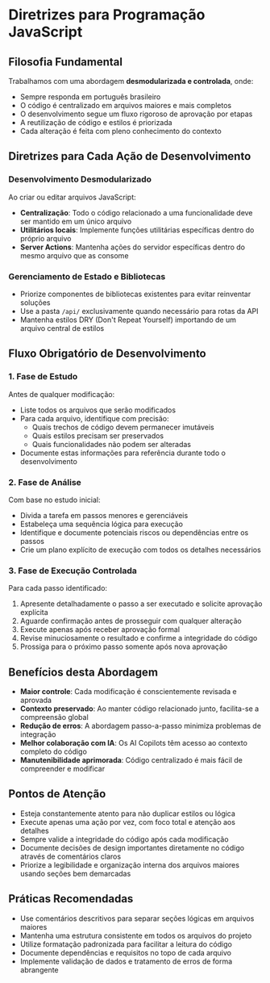 # Diretrizes para Programação JavaScript

## Filosofia Fundamental

Trabalhamos com uma abordagem **desmodularizada e controlada**, onde:

* Sempre responda em português brasileiro
* O código é centralizado em arquivos maiores e mais completos
* O desenvolvimento segue um fluxo rigoroso de aprovação por etapas
* A reutilização de código e estilos é priorizada
* Cada alteração é feita com pleno conhecimento do contexto

## Diretrizes para Cada Ação de Desenvolvimento

### Desenvolvimento Desmodularizado

Ao criar ou editar arquivos JavaScript:

* **Centralização**: Todo o código relacionado a uma funcionalidade deve ser mantido em um único arquivo
* **Utilitários locais**: Implemente funções utilitárias específicas dentro do próprio arquivo
* **Server Actions**: Mantenha ações do servidor específicas dentro do mesmo arquivo que as consome

### Gerenciamento de Estado e Bibliotecas

* Priorize componentes de bibliotecas existentes para evitar reinventar soluções
* Use a pasta `/api/` exclusivamente quando necessário para rotas da API
* Mantenha estilos DRY (Don't Repeat Yourself) importando de um arquivo central de estilos

## Fluxo Obrigatório de Desenvolvimento

### 1. Fase de Estudo

Antes de qualquer modificação:

* Liste todos os arquivos que serão modificados
* Para cada arquivo, identifique com precisão:
  * Quais trechos de código devem permanecer imutáveis
  * Quais estilos precisam ser preservados
  * Quais funcionalidades não podem ser alteradas
* Documente estas informações para referência durante todo o desenvolvimento

### 2. Fase de Análise

Com base no estudo inicial:

* Divida a tarefa em passos menores e gerenciáveis
* Estabeleça uma sequência lógica para execução
* Identifique e documente potenciais riscos ou dependências entre os passos
* Crie um plano explícito de execução com todos os detalhes necessários

### 3. Fase de Execução Controlada

Para cada passo identificado:

1. Apresente detalhadamente o passo a ser executado e solicite aprovação explícita
2. Aguarde confirmação antes de prosseguir com qualquer alteração
3. Execute apenas após receber aprovação formal
4. Revise minuciosamente o resultado e confirme a integridade do código
5. Prossiga para o próximo passo somente após nova aprovação

## Benefícios desta Abordagem

* **Maior controle**: Cada modificação é conscientemente revisada e aprovada
* **Contexto preservado**: Ao manter código relacionado junto, facilita-se a compreensão global
* **Redução de erros**: A abordagem passo-a-passo minimiza problemas de integração
* **Melhor colaboração com IA**: Os AI Copilots têm acesso ao contexto completo do código
* **Manutenibilidade aprimorada**: Código centralizado é mais fácil de compreender e modificar

## Pontos de Atenção

* Esteja constantemente atento para não duplicar estilos ou lógica
* Execute apenas uma ação por vez, com foco total e atenção aos detalhes
* Sempre valide a integridade do código após cada modificação
* Documente decisões de design importantes diretamente no código através de comentários claros
* Priorize a legibilidade e organização interna dos arquivos maiores usando seções bem demarcadas

## Práticas Recomendadas

* Use comentários descritivos para separar seções lógicas em arquivos maiores
* Mantenha uma estrutura consistente em todos os arquivos do projeto
* Utilize formatação padronizada para facilitar a leitura do código    
* Documente dependências e requisitos no topo de cada arquivo
* Implemente validação de dados e tratamento de erros de forma abrangente
